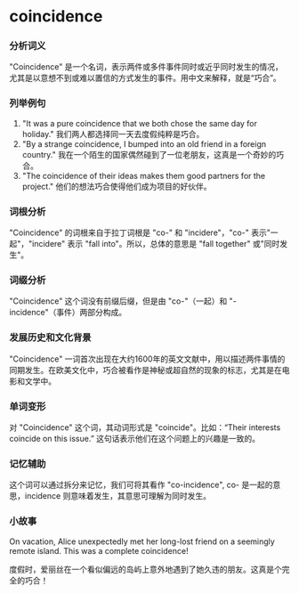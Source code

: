 # coincidence

### 分析词义

  

"Coincidence" 是一个名词，表示两件或多件事件同时或近乎同时发生的情况，尤其是以意想不到或难以置信的方式发生的事件。用中文来解释，就是“巧合”。

  

### 列举例句

  

1.  "It was a pure coincidence that we both chose the same day for holiday." 我们两人都选择同一天去度假纯粹是巧合。
2.  "By a strange coincidence, I bumped into an old friend in a foreign country." 我在一个陌生的国家偶然碰到了一位老朋友，这真是一个奇妙的巧合。
3.  "The coincidence of their ideas makes them good partners for the project." 他们的想法巧合使得他们成为项目的好伙伴。

  

### 词根分析

  

"Coincidence" 的词根来自于拉丁词根是 "co-" 和 "incidere"，"co-" 表示"一起"，"incidere" 表示 "fall into"。所以，总体的意思是 "fall together" 或"同时发生"。

  

### 词缀分析

  

"Coincidence" 这个词没有前缀后缀，但是由 "co-"（一起）和 "-incidence"（事件）两部分构成。

  

### 发展历史和文化背景

  

"Coincidence" 一词首次出现在大约1600年的英文文献中，用以描述两件事情的同期发生。在欧美文化中，巧合被看作是神秘或超自然的现象的标志，尤其是在电影和文学中。

  

### 单词变形

  

对 "Coincidence" 这个词，其动词形式是 "coincide"。比如：“Their interests coincide on this issue.” 这句话表示他们在这个问题上的兴趣是一致的。

  

### 记忆辅助

  

这个词可以通过拆分来记忆，我们可将其看作 "co-incidence", co- 是一起的意思，incidence 则意味着发生，其意思可理解为同时发生。

  

### 小故事

  

On vacation, Alice unexpectedly met her long-lost friend on a seemingly remote island. This was a complete coincidence!

  

度假时，爱丽丝在一个看似偏远的岛屿上意外地遇到了她久违的朋友。这真是个完全的巧合！
